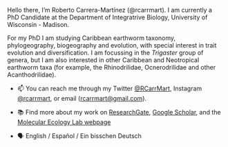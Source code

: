 Hello there, I’m Roberto Carrera-Martínez (@rcarrmart). I am currently a PhD Candidate at the Department of Integratrive Biology, University of Wisconsin - Madison. 

For my PhD I am studying Caribbean earthworm taxonomy, phylogeography, biogeography and evolution, with special interest in trait evolution and diversification. I am focussing in the _Trigaster_ group of genera, but I am also interested in other Caribbean and Neotropical earthworm taxa (for example, the Rhinodrilidae, Ocnerodrilidae and other Acanthodrilidae).

- 📫 You can reach me through my Twitter [@RCarrMart](https://twitter.com/RCarrMart), Instagram [@rcarrmart](https://www.instagram.com/rcarrmart/), or email (rcarrmart@gmail.com).

- :books: Find more about my work on [ResearchGate](https://www.researchgate.net/profile/Roberto-Carrera-Martinez), [Google Scholar](https://scholar.google.com/citations?user=Kq_D3PQAAAAJ&hl=en&oi=ao), and the [Molecular Ecology Lab webpage](https://molecularecology.russell.wisc.edu/)

- 🗣️ English / Español / Ein bisschen Deutsch

<!---
rcarrmart/rcarrmart is a ✨ special ✨ repository because its `README.md` (this file) appears on your GitHub profile.
You can click the Preview link to take a look at your changes.
--->
